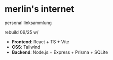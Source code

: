 # merlin's internet

personal linksammlung

rebuild 09/25 w/

- **Frontend**: React + TS + Vite
- **CSS**: Tailwind
- **Backend**: Node.js + Express + Prisma + SQLite
